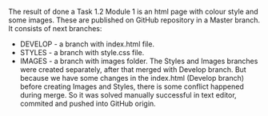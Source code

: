 The result of done a Task 1.2 Module 1 is an html page with colour style and some images. 
These are published on GitHub repository in a Master branch. It consists of next branches:
- DEVELOP - a branch with index.html file.
- STYLES - a branch with style.css file.
- IMAGES - a branch with images folder.
The Styles and Images branches were created separately, after that merged with Develop branch.
But because we have some changes in the index.html (Develop branch) before creating Images and Styles,
there is some conflict happened during merge. So it was solved manually successful in text editor, commited and pushed into GitHub origin.
 
